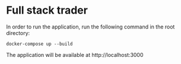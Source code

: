# Full stack trader

In order to run the application, run the following command in the root directory:

`docker-compose up --build`

The application will be available at http://localhost:3000

